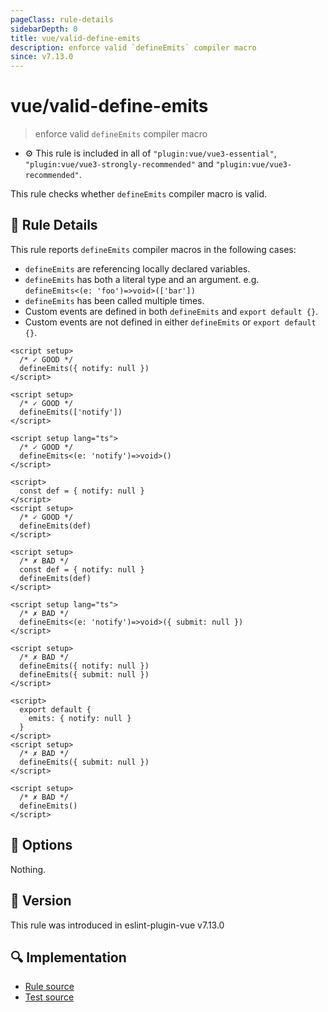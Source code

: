 ```yaml
---
pageClass: rule-details
sidebarDepth: 0
title: vue/valid-define-emits
description: enforce valid `defineEmits` compiler macro
since: v7.13.0
---
```

# vue/valid-define-emits

> enforce valid `defineEmits` compiler macro

- :gear: This rule is included in all of `"plugin:vue/vue3-essential"`, `"plugin:vue/vue3-strongly-recommended"` and `"plugin:vue/vue3-recommended"`.

This rule checks whether `defineEmits` compiler macro is valid.

## :book: Rule Details

This rule reports `defineEmits` compiler macros in the following cases:

- `defineEmits` are referencing locally declared variables.
- `defineEmits` has both a literal type and an argument. e.g. `defineEmits<(e: 'foo')=>void>(['bar'])`
- `defineEmits` has been called multiple times.
- Custom events are defined in both `defineEmits` and `export default {}`.
- Custom events are not defined in either `defineEmits` or `export default {}`.

<eslint-code-block :rules="{'vue/valid-define-emits': ['error']}">

```vue
<script setup>
  /* ✓ GOOD */
  defineEmits({ notify: null })
</script>
```

</eslint-code-block>

<eslint-code-block :rules="{'vue/valid-define-emits': ['error']}">

```vue
<script setup>
  /* ✓ GOOD */
  defineEmits(['notify'])
</script>
```

</eslint-code-block>

```vue
<script setup lang="ts">
  /* ✓ GOOD */
  defineEmits<(e: 'notify')=>void>()
</script>
```

<eslint-code-block :rules="{'vue/valid-define-emits': ['error']}">

```vue
<script>
  const def = { notify: null }
</script>
<script setup>
  /* ✓ GOOD */
  defineEmits(def)
</script>
```

</eslint-code-block>

<eslint-code-block :rules="{'vue/valid-define-emits': ['error']}">

```vue
<script setup>
  /* ✗ BAD */
  const def = { notify: null }
  defineEmits(def)
</script>
```

</eslint-code-block>

```vue
<script setup lang="ts">
  /* ✗ BAD */
  defineEmits<(e: 'notify')=>void>({ submit: null })
</script>
```

<eslint-code-block :rules="{'vue/valid-define-emits': ['error']}">

```vue
<script setup>
  /* ✗ BAD */
  defineEmits({ notify: null })
  defineEmits({ submit: null })
</script>
```

</eslint-code-block>

<eslint-code-block :rules="{'vue/valid-define-emits': ['error']}">

```vue
<script>
  export default {
    emits: { notify: null }
  }
</script>
<script setup>
  /* ✗ BAD */
  defineEmits({ submit: null })
</script>
```

</eslint-code-block>

<eslint-code-block :rules="{'vue/valid-define-emits': ['error']}">

```vue
<script setup>
  /* ✗ BAD */
  defineEmits()
</script>
```

</eslint-code-block>

## :wrench: Options

Nothing.

## :rocket: Version

This rule was introduced in eslint-plugin-vue v7.13.0

## :mag: Implementation

- [Rule source](https://github.com/vuejs/eslint-plugin-vue/blob/master/lib/rules/valid-define-emits.js)
- [Test source](https://github.com/vuejs/eslint-plugin-vue/blob/master/tests/lib/rules/valid-define-emits.js)
